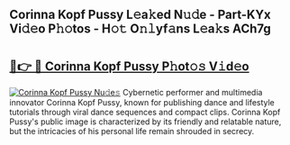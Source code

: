 ## Corinna Kopf Pussy L𝚎a𝚔ed N𝚞𝚍e - Part-KYx Vi𝚍𝚎o P𝚑𝚘tos - H𝚘𝚝 O𝚗𝚕yf𝚊ns L𝚎a𝚔s ACh7g

# <h2><a href="http://kf4z75.oniu.top/?m=Corinna+Kopf+Pussy">🔗👉 🔴 Corinna Kopf Pussy P𝚑ot𝚘𝚜 V𝚒d𝚎o</a></h2>

[![Corinna Kopf Pussy Nu𝚍e𝚜](https://i.imgur.com/0qMVB7G.gif)](http://kf4z75.oniu.top/?m=Corinna+Kopf+Pussy)
Cybernetic performer and multimedia innovator Corinna Kopf Pussy, known for publishing dance and lifestyle tutorials through viral dance sequences and compact clips. Corinna Kopf Pussy's public image is characterized by its friendly and relatable nature, but the intricacies of his personal life remain shrouded in secrecy.  
